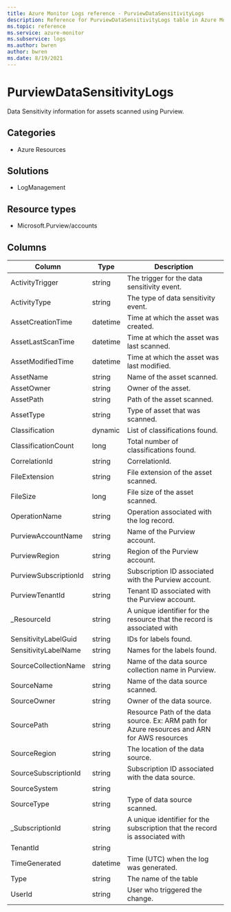 ```yaml
---
title: Azure Monitor Logs reference - PurviewDataSensitivityLogs
description: Reference for PurviewDataSensitivityLogs table in Azure Monitor Logs.
ms.topic: reference
ms.service: azure-monitor
ms.subservice: logs
ms.author: bwren
author: bwren
ms.date: 8/19/2021
---
```


# PurviewDataSensitivityLogs

 Data Sensitivity information for assets scanned using Purview.

## Categories

- Azure Resources
## Solutions

- LogManagement
## Resource types

- Microsoft.Purview/accounts




## Columns

|Column|Type|Description|
|---|---|---|
|ActivityTrigger|string|The trigger for the data sensitivity event.|
|ActivityType|string|The type of data sensitivity event.|
|AssetCreationTime|datetime|Time at which the asset was created.|
|AssetLastScanTime|datetime|Time at which the asset was last scanned.|
|AssetModifiedTime|datetime|Time at which the asset was last modified.|
|AssetName|string|Name of the asset scanned.|
|AssetOwner|string|Owner of the asset.|
|AssetPath|string|Path of the asset scanned.|
|AssetType|string|Type of asset that was scanned.|
|Classification|dynamic|List of classifications found.|
|ClassificationCount|long|Total number of classifications found.|
|CorrelationId|string|CorrelationId.|
|FileExtension|string|File extension of the asset scanned.|
|FileSize|long|File size of the asset scanned.|
|OperationName|string|Operation associated with the log record.|
|PurviewAccountName|string|Name of the Purview account.|
|PurviewRegion|string|Region of the Purview account.|
|PurviewSubscriptionId|string|Subscription ID associated with the Purview account.|
|PurviewTenantId|string|Tenant ID associated with the Purview account.|
|_ResourceId|string|A unique identifier for the resource that the record is associated with|
|SensitivityLabelGuid|string|IDs for labels found.|
|SensitivityLabelName|string|Names for the labels found.|
|SourceCollectionName|string|Name of the data source collection name in Purview.|
|SourceName|string|Name of the data source scanned.|
|SourceOwner|string|Owner of the data source.|
|SourcePath|string|Resource Path of the data source. Ex: ARM path for Azure resources and ARN for AWS resources|
|SourceRegion|string|The location of the data source.|
|SourceSubscriptionId|string|Subscription ID associated with the data source.|
|SourceSystem|string||
|SourceType|string|Type of data source scanned.|
|_SubscriptionId|string|A unique identifier for the subscription that the record is associated with|
|TenantId|string||
|TimeGenerated|datetime|Time (UTC) when the log was generated.|
|Type|string|The name of the table|
|UserId|string|User who triggered the change.|
